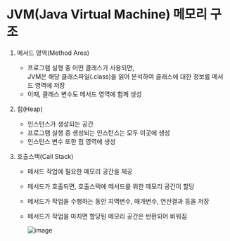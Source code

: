 # JVM(Java Virtual Machine) 메모리 구조
  1. 메서드 영역(Method Area)
     - 프로그램 실행 중 어떤 클래스가 사용되면, <br>
       JVM은 해당 클래스파일(.class)을 읽어 분석하여 클래스에 대한 정보를 메서드 영역에 저장
     - 이때, 클래스 변수도 메서드 영역에 함께 생성
       
  2. 힙(Heap)
      - 인스턴스가 생성되는 공간
      - 프로그램 실행 중 생성되는 인스턴스는 모두 이곳에 생성
      - 인스턴스 변수 또한 힙 영역에 생성
        
  3. 호출스택(Call Stack)
     - 메서드 작업에 필요한 메모리 공간을 제공
     - 메서드가 호출되면, 호출스택에 메서드를 위한 메모리 공간이 할당
     - 메서드가 작업을 수행하는 동안 지역변수, 매개변수, 연산결과 등을 저장
     - 메서드가 작업을 마치면 할당된 메모리 공간은 반환되어 비워짐


       ![image](https://github.com/KYOUNGBEOM/STUDY/assets/112946948/44fba269-bc7a-4e86-b15d-e68937e2f29b)
